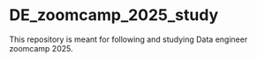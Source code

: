 # DE_zoomcamp_2025_study

This repository is meant for following and studying Data engineer zoomcamp 2025.
